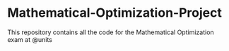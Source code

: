 # Mathematical-Optimization-Project
This repository contains all the code for the Mathematical Optimization exam at @units
